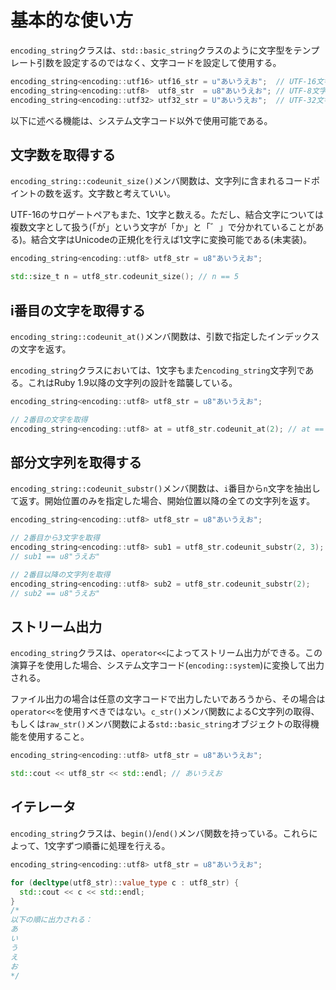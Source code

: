 # 基本的な使い方
`encoding_string`クラスは、`std::basic_string`クラスのように文字型をテンプレート引数を設定するのではなく、文字コードを設定して使用する。

```cpp
encoding_string<encoding::utf16> utf16_str = u"あいうえお";  // UTF-16文字列
encoding_string<encoding::utf8>  utf8_str  = u8"あいうえお"; // UTF-8文字列
encoding_string<encoding::utf32> utf32_str = U"あいうえお";  // UTF-32文字列
```

以下に述べる機能は、システム文字コード以外で使用可能である。

## 文字数を取得する
`encoding_string::codeunit_size()`メンバ関数は、文字列に含まれるコードポイントの数を返す。文字数と考えていい。

UTF-16のサロゲートペアもまた、1文字と数える。ただし、結合文字については複数文字として扱う(「が」という文字が「か」と「゛」で分かれていることがある)。結合文字はUnicodeの正規化を行えば1文字に変換可能である(未実装)。

```cpp
encoding_string<encoding::utf8> utf8_str = u8"あいうえお";

std::size_t n = utf8_str.codeunit_size(); // n == 5
```

## i番目の文字を取得する
`encoding_string::codeunit_at()`メンバ関数は、引数で指定したインデックスの文字を返す。

`encoding_string`クラスにおいては、1文字もまた`encoding_string`文字列である。これはRuby 1.9以降の文字列の設計を踏襲している。

```cpp
encoding_string<encoding::utf8> utf8_str = u8"あいうえお";

// 2番目の文字を取得
encoding_string<encoding::utf8> at = utf8_str.codeunit_at(2); // at == u8"う"
```

## 部分文字列を取得する
`encoding_string::codeunit_substr()`メンバ関数は、`i`番目から`n`文字を抽出して返す。開始位置のみを指定した場合、開始位置以降の全ての文字列を返す。

```cpp
encoding_string<encoding::utf8> utf8_str = u8"あいうえお";

// 2番目から3文字を取得
encoding_string<encoding::utf8> sub1 = utf8_str.codeunit_substr(2, 3);
// sub1 == u8"うえお"

// 2番目以降の文字列を取得
encoding_string<encoding::utf8> sub2 = utf8_str.codeunit_substr(2);
// sub2 == u8"うえお"
```

## ストリーム出力
`encoding_string`クラスは、`operator<<`によってストリーム出力ができる。この演算子を使用した場合、システム文字コード(`encoding::system`)に変換して出力される。

ファイル出力の場合は任意の文字コードで出力したいであろうから、その場合は`operator<<`を使用すべきではない。`c_str()`メンバ関数によるC文字列の取得、もしくは`raw_str()`メンバ関数による`std::basic_string`オブジェクトの取得機能を使用すること。

```cpp
encoding_string<encoding::utf8> utf8_str = u8"あいうえお";

std::cout << utf8_str << std::endl; // あいうえお
```


## イテレータ
`encoding_string`クラスは、`begin()`/`end()`メンバ関数を持っている。これらによって、1文字ずつ順番に処理を行える。

```cpp
encoding_string<encoding::utf8> utf8_str = u8"あいうえお";

for (decltype(utf8_str)::value_type c : utf8_str) {
  std::cout << c << std::endl;
}
/*
以下の順に出力される：
あ
い
う
え
お
*/
```

